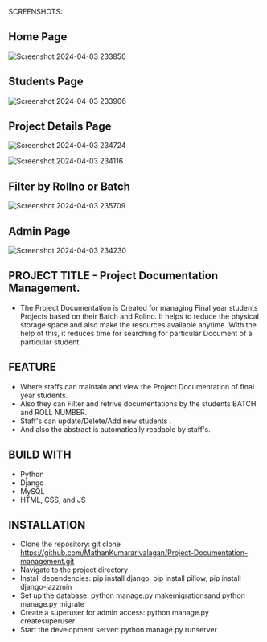 SCREENSHOTS:


Home Page
-
![Screenshot 2024-04-03 233850](https://github.com/MathanKumararivalagan/Project-Documentation-management/assets/155807290/66965839-a78c-4a32-a3f5-fcc77b2dc263)

Students Page
-
![Screenshot 2024-04-03 233906](https://github.com/MathanKumararivalagan/Project-Documentation-management/assets/155807290/6ca30416-cee2-4b42-b262-746483808768)

Project Details Page
-
![Screenshot 2024-04-03 234724](https://github.com/MathanKumararivalagan/Project-Documentation-management/assets/155807290/2cfa2c3e-cb63-4c53-b7d6-75b2ce30f25b)

![Screenshot 2024-04-03 234116](https://github.com/MathanKumararivalagan/Project-Documentation-management/assets/155807290/002da068-52b8-4cc0-bf88-a06dd85dc40d)

Filter by Rollno or Batch
-
![Screenshot 2024-04-03 235709](https://github.com/MathanKumararivalagan/Project-Documentation-management/assets/155807290/2b9b5d3c-043a-458f-8926-9f4dacbc69d1)

Admin Page
-
![Screenshot 2024-04-03 234230](https://github.com/MathanKumararivalagan/Project-Documentation-management/assets/155807290/28f9db6b-9d7c-4e34-87f0-8089a3d6c0e7)


PROJECT TITLE - Project Documentation Management.
-
* The Project Documentation is Created for managing Final year students Projects based on their Batch and Rollno. It helps to reduce the physical storage space and also make the resources available anytime. With the help of this, it reduces time for searching for particular Document of a particular student.

FEATURE
-
* Where staffs can maintain and view the Project Documentation of final year students.
* Also they can Filter and retrive documentations by the students BATCH and ROLL NUMBER.
* Staff's can update/Delete/Add new students .
* And also the abstract is automatically readable by staff's.

BUILD WITH
-
* Python
* Django
* MySQL
* HTML, CSS, and JS

INSTALLATION
-
* Clone the repository: git clone https://github.com/MathanKumararivalagan/Project-Documentation-management.git
* Navigate to the project directory  
* Install dependencies: pip install django, pip install pillow, pip install django-jazzmin
* Set up the database: python manage.py makemigrationsand python manage.py migrate
* Create a superuser for admin access: python manage.py createsuperuser
* Start the development server: python manage.py runserver


